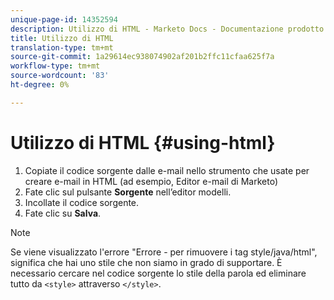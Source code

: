 ```yaml
---
unique-page-id: 14352594
description: Utilizzo di HTML - Marketo Docs - Documentazione prodotto
title: Utilizzo di HTML
translation-type: tm+mt
source-git-commit: 1a29614ec938074902af201b2ffc11cfaa625f7a
workflow-type: tm+mt
source-wordcount: '83'
ht-degree: 0%

---
```



# Utilizzo di HTML {#using-html}

1. Copiate il codice sorgente dalle e-mail nello strumento che usate per creare e-mail in HTML (ad esempio, Editor e-mail di Marketo)
1. Fate clic sul pulsante **Sorgente** nell’editor modelli.
1. Incollate il codice sorgente.
1. Fate clic su **Salva**.

>[!NOTE]
>
>Se viene visualizzato l&#39;errore &quot;Errore - per rimuovere i tag style/java/html&quot;, significa che hai uno stile che non siamo in grado di supportare. È necessario cercare nel codice sorgente lo stile della parola ed eliminare tutto da `<style>` attraverso `</style>`.

